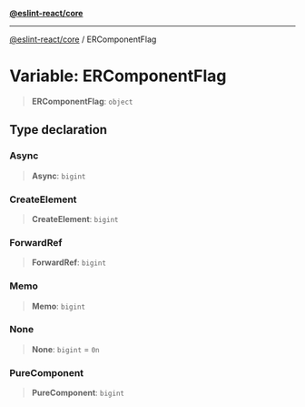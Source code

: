 [**@eslint-react/core**](../README.md)

***

[@eslint-react/core](../README.md) / ERComponentFlag

# Variable: ERComponentFlag

> **ERComponentFlag**: `object`

## Type declaration

### Async

> **Async**: `bigint`

### CreateElement

> **CreateElement**: `bigint`

### ForwardRef

> **ForwardRef**: `bigint`

### Memo

> **Memo**: `bigint`

### None

> **None**: `bigint` = `0n`

### PureComponent

> **PureComponent**: `bigint`
